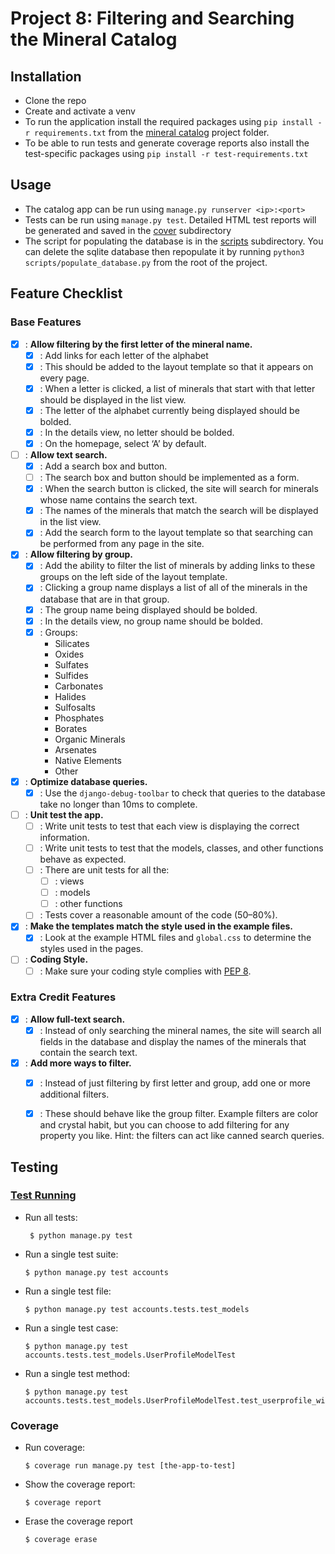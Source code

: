 Project 8: Filtering and Searching the Mineral Catalog
======================================================

Installation
------------
- Clone the repo
- Create and activate a venv
- To run the application install the required packages using `pip install -r requirements.txt` from the 
  [mineral catalog][link02] project folder.
- To be able to run tests and generate coverage reports also install the test-specific packages using 
  `pip install -r test-requirements.txt`

Usage
-----
- The catalog app can be run using `manage.py runserver <ip>:<port>`
- Tests can be run using `manage.py test`. Detailed HTML test reports will be generated and saved in the [
  cover][link03] subdirectory
- The script for populating the database is in the [scripts][link04] subdirectory. You can delete the sqlite database 
  then repopulate it by running `python3 scripts/populate_database.py` from the root of the project.

Feature Checklist
-----------------

### Base Features ###

- [x] : **Allow filtering by the first letter of the mineral name.**
  - [x] : Add links for each letter of the alphabet
  - [x] : This should be added to the layout template so that it appears on every page.
  - [x] : When a letter is clicked, a list of minerals that start with that letter should be displayed in the list view. 
  - [x] : The letter of the alphabet currently being displayed should be bolded. 
  - [x] : In the details view, no letter should be bolded. 
  - [x] : On the homepage, select ‘A’ by default.
- [ ] : **Allow text search.**
  - [x] : Add a search box and button. 
  - [ ] : The search box and button should be implemented as a form.
  - [x] : When the search button is clicked, the site will search for minerals whose name contains the search text.
  - [x] : The names of the minerals that match the search will be displayed in the list view.
  - [x] : Add the search form to the layout template so that searching can be performed from any page in the site.
- [x] : **Allow filtering by group.**
  - [x] : Add the ability to filter the list of minerals by adding links to these groups on the left side of the 
          layout template. 
  - [x] : Clicking a group name displays a list of all of the minerals in the database that are in that group. 
  - [x] : The group name being displayed should be bolded. 
  - [x] : In the details view, no group name should be bolded.
  - [x] : Groups:
    - Silicates
    - Oxides
    - Sulfates
    - Sulfides
    - Carbonates
    - Halides
    - Sulfosalts
    - Phosphates
    - Borates
    - Organic Minerals
    - Arsenates
    - Native Elements
    - Other
- [x] : **Optimize database queries.**
  - [x] : Use the `django-debug-toolbar` to check that queries to the database take no longer than 10ms to complete.
- [ ] : **Unit test the app.**
  - [ ] : Write unit tests to test that each view is displaying the correct information. 
  - [ ] : Write unit tests to test that the models, classes, and other functions behave as expected.
  - [ ] : There are unit tests for all the:
    - [ ] : views
    - [ ] : models
    - [ ] : other functions
  - [ ] : Tests cover a reasonable amount of the code (50–80%).
- [x] : **Make the templates match the style used in the example files.**
  - [x] : Look at the example HTML files and `global.css` to determine the styles used in the pages.
- [ ] : **Coding Style.**
  - [ ] : Make sure your coding style complies with [PEP 8][link05].

### Extra Credit Features ###
- [x] : **Allow full-text search.**
  - [x] : Instead of only searching the mineral names, the site will search all fields in the database and display the names
          of the minerals that contain the search text.
- [x] : **Add more ways to filter.**
  - [x] : Instead of just filtering by first letter and group, add one or more additional filters.
  - [x] : These should behave like the group filter. Example filters are color and crystal habit, but you can choose to 
          add filtering for any property you like. Hint: the filters can act like canned search queries.


Testing
-------

### [Test Running](https://docs.djangoproject.com/en/2.2/topics/testing/overview/#running-tests) ###

- Run all tests:
  ```console
   $ python manage.py test
   ```

- Run a single test suite:
  ```console
  $ python manage.py test accounts
  ```

- Run a single test file:
  ```console
  $ python manage.py test accounts.tests.test_models
  ```

- Run a single test case:
  ```console
  $ python manage.py test accounts.tests.test_models.UserProfileModelTest
  ```

- Run a single test method:
  ```console
  $ python manage.py test accounts.tests.test_models.UserProfileModelTest.test_userprofile_without_required_fields_is_invalid
  ```

### Coverage ###

- Run coverage:
  ```console
  $ coverage run manage.py test [the-app-to-test]
  ```

- Show the coverage report:
  ```console
  $ coverage report
  ```

- Erase the coverage report
  ```console
  $ coverage erase
  ```



[link01]: https://github.com/Crossroadsman/treehouse-techdegree-python-project6/blob/master/mineral_catalog/requirements.txt
[link02]: https://github.com/Crossroadsman/treehouse-techdegree-python-project6/tree/master/mineral_catalog
[link03]: https://github.com/Crossroadsman/treehouse-techdegree-python-project6/tree/master/mineral_catalog/cover
[link04]: https://github.com/Crossroadsman/treehouse-techdegree-python-project6/tree/master/mineral_catalog/scripts
[link05]: https://www.python.org/dev/peps/pep-0008/
